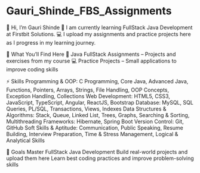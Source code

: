 # Gauri_Shinde_FBS_Assignments

👋 Hi, I’m Gauri Shinde
🌱 I am currently learning FullStack Java Development at Firstbit Solutions.
💻 I upload my assignments and practice projects here as I progress in my learning journey.

📂 What You’ll Find Here
📝 Java FullStack Assignments – Projects and exercises from my course
💻 Practice Projects – Small applications to improve coding skills


⚡ Skills
Programming & OOP: C Programming, Core Java, Advanced Java, Functions, Pointers, Arrays, Strings, File Handling, OOP Concepts, Exception Handling, Collections
Web Development: HTML5, CSS3, JavaScript, TypeScript, Angular, ReactJS, Bootstrap
Database: MySQL, SQL Queries, PL/SQL, Transactions, Views, Indexes
Data Structures & Algorithms: Stack, Queue, Linked List, Trees, Graphs, Searching & Sorting, Multithreading
Frameworks: Hibernate, Spring Boot
Version Control: Git, GitHub
Soft Skills & Aptitude: Communication, Public Speaking, Resume Building, Interview Preparation, Time & Stress Management, Logical & Analytical Skills


🚀 Goals
Master FullStack Java Development
Build real-world projects and upload them here
Learn best coding practices and improve problem-solving skills
